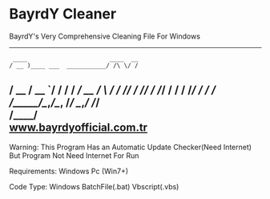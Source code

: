 # BayrdY Cleaner
BayrdY's Very Comprehensive Cleaning File For Windows

 ------------------------------------------
     ____                       ____  __
    / __ )____ ___  ___________/ /\ \/ /
   / __  / __ `/ / / / ___/ __  /  \  / 
  / /_/ / /_/ / /_/ / /  / /_/ /   / /  
 /_____/\__,_/\__, /_/   \__,_/   /_/   
             /____/   
       www.bayrdyofficial.com.tr
------------------------------------------    

Warning:
This Program Has an Automatic Update Checker(Need Internet)
But Program Not Need Internet For Run

Requirements:
Windows Pc (Win7+)

Code Type:
Windows BatchFile(.bat)
Vbscript(.vbs)
